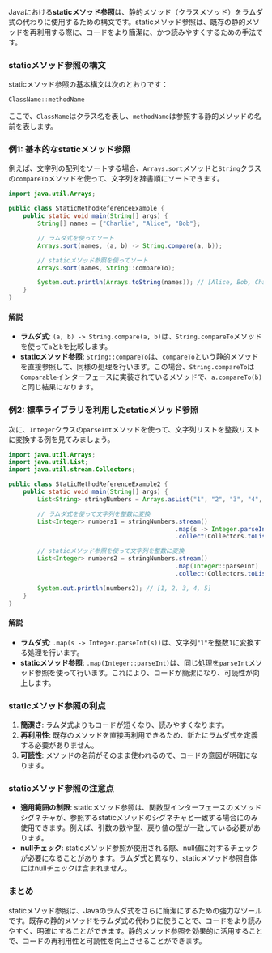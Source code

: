 Javaにおける**staticメソッド参照**は、静的メソッド（クラスメソッド）をラムダ式の代わりに使用するための構文です。staticメソッド参照は、既存の静的メソッドを再利用する際に、コードをより簡潔に、かつ読みやすくするための手法です。

### staticメソッド参照の構文

staticメソッド参照の基本構文は次のとおりです：

```java
ClassName::methodName
```

ここで、`ClassName`はクラス名を表し、`methodName`は参照する静的メソッドの名前を表します。

### 例1: 基本的なstaticメソッド参照

例えば、文字列の配列をソートする場合、`Arrays.sort`メソッドと`String`クラスの`compareTo`メソッドを使って、文字列を辞書順にソートできます。

```java
import java.util.Arrays;

public class StaticMethodReferenceExample {
    public static void main(String[] args) {
        String[] names = {"Charlie", "Alice", "Bob"};

        // ラムダ式を使ってソート
        Arrays.sort(names, (a, b) -> String.compare(a, b));

        // staticメソッド参照を使ってソート
        Arrays.sort(names, String::compareTo);

        System.out.println(Arrays.toString(names)); // [Alice, Bob, Charlie]
    }
}
```

#### 解説

- **ラムダ式**: `(a, b) -> String.compare(a, b)`は、`String.compareTo`メソッドを使って`a`と`b`を比較します。
- **staticメソッド参照**: `String::compareTo`は、`compareTo`という静的メソッドを直接参照して、同様の処理を行います。この場合、`String.compareTo`は`Comparable`インターフェースに実装されているメソッドで、`a.compareTo(b)`と同じ結果になります。

### 例2: 標準ライブラリを利用したstaticメソッド参照

次に、`Integer`クラスの`parseInt`メソッドを使って、文字列リストを整数リストに変換する例を見てみましょう。

```java
import java.util.Arrays;
import java.util.List;
import java.util.stream.Collectors;

public class StaticMethodReferenceExample2 {
    public static void main(String[] args) {
        List<String> stringNumbers = Arrays.asList("1", "2", "3", "4", "5");

        // ラムダ式を使って文字列を整数に変換
        List<Integer> numbers1 = stringNumbers.stream()
                                              .map(s -> Integer.parseInt(s))
                                              .collect(Collectors.toList());

        // staticメソッド参照を使って文字列を整数に変換
        List<Integer> numbers2 = stringNumbers.stream()
                                              .map(Integer::parseInt)
                                              .collect(Collectors.toList());

        System.out.println(numbers2); // [1, 2, 3, 4, 5]
    }
}
```

#### 解説

- **ラムダ式**: `.map(s -> Integer.parseInt(s))`は、文字列`"1"`を整数`1`に変換する処理を行います。
- **staticメソッド参照**: `.map(Integer::parseInt)`は、同じ処理を`parseInt`メソッド参照を使って行います。これにより、コードが簡潔になり、可読性が向上します。

### staticメソッド参照の利点

1. **簡潔さ**: ラムダ式よりもコードが短くなり、読みやすくなります。
2. **再利用性**: 既存のメソッドを直接再利用できるため、新たにラムダ式を定義する必要がありません。
3. **可読性**: メソッドの名前がそのまま使われるので、コードの意図が明確になります。

### staticメソッド参照の注意点

- **適用範囲の制限**: staticメソッド参照は、関数型インターフェースのメソッドシグネチャが、参照するstaticメソッドのシグネチャと一致する場合にのみ使用できます。例えば、引数の数や型、戻り値の型が一致している必要があります。
- **nullチェック**: staticメソッド参照が使用される際、null値に対するチェックが必要になることがあります。ラムダ式と異なり、staticメソッド参照自体にはnullチェックは含まれません。

### まとめ

staticメソッド参照は、Javaのラムダ式をさらに簡潔にするための強力なツールです。既存の静的メソッドをラムダ式の代わりに使うことで、コードをより読みやすく、明確にすることができます。静的メソッド参照を効果的に活用することで、コードの再利用性と可読性を向上させることができます。
